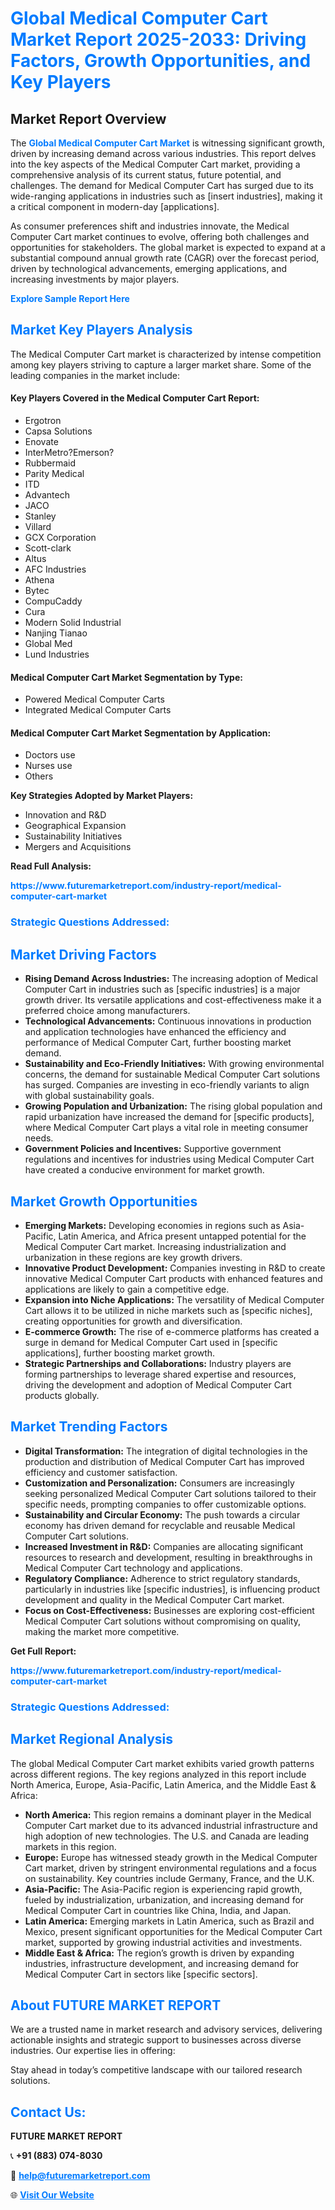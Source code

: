 <h1 style="color: #007BFF;">Global Medical Computer Cart Market Report 2025-2033: Driving Factors, Growth Opportunities, and Key Players</h1>

<section id="overview">
<h2>Market Report Overview</h2>
<p>The <a href="https://www.futuremarketreport.com/industry-report/medical-computer-cart-market" style="color: #007BFF; text-decoration: none;"><strong>Global Medical Computer Cart Market</strong></a> is witnessing significant growth, driven by increasing demand across various industries. This report delves into the key aspects of the Medical Computer Cart market, providing a comprehensive analysis of its current status, future potential, and challenges. The demand for Medical Computer Cart has surged due to its wide-ranging applications in industries such as [insert industries], making it a critical component in modern-day [applications].</p>
<p>As consumer preferences shift and industries innovate, the Medical Computer Cart market continues to evolve, offering both challenges and opportunities for stakeholders. The global market is expected to expand at a substantial compound annual growth rate (CAGR) over the forecast period, driven by technological advancements, emerging applications, and increasing investments by major players.</p>
</section>

<section id="overview">
<p><a href="https://www.futuremarketreport.com/request-sample/reportId=53346" style="color: #007BFF; text-decoration: none;"><strong>Explore Sample Report Here</strong></a></p>
</section>

<section id="key-players">
<h2 style="color: #007BFF;">Market Key Players Analysis</h2>
<p>The Medical Computer Cart market is characterized by intense competition among key players striving to capture a larger market share. Some of the leading companies in the market include:</p>
<h4>Key Players Covered in the Medical Computer Cart Report:</h4>
<ul><li>Ergotron</li><li>Capsa Solutions</li><li>Enovate</li><li>InterMetro?Emerson?</li><li>Rubbermaid</li><li>Parity Medical</li><li>ITD</li><li>Advantech</li><li>JACO</li><li>Stanley</li><li>Villard</li><li>GCX Corporation</li><li>Scott-clark</li><li>Altus</li><li>AFC Industries</li><li>Athena</li><li>Bytec</li><li>CompuCaddy</li><li>Cura</li><li>Modern Solid Industrial</li><li>Nanjing Tianao</li><li>Global Med</li><li>Lund Industries</li></ul>
<h4>Medical Computer Cart Market Segmentation by Type:</h4>
<ul><li>Powered Medical Computer Carts</li><li>Integrated Medical Computer Carts</li></ul>

<h4>Medical Computer Cart Market Segmentation by Application:</h4>
<ul><li>Doctors use</li><li>Nurses use</li><li>Others</li></ul>
<p><strong>Key Strategies Adopted by Market Players:</strong></p>
<ul>
<li>Innovation and R&D</li>
<li>Geographical Expansion</li>
<li>Sustainability Initiatives</li>
<li>Mergers and Acquisitions</li>
</ul>
</section>

<section>
<p><strong>Read Full Analysis: </strong></p><a href="https://www.futuremarketreport.com/industry-report/medical-computer-cart-market" style="color: #007BFF; text-decoration: none;"><strong>https://www.futuremarketreport.com/industry-report/medical-computer-cart-market</strong></a>
<h3 style="color: #007BFF;">Strategic Questions Addressed:</h3>
</section>

<section id="driving-factors">
<h2 style="color: #007BFF;">Market Driving Factors</h2>
<ul>
<li><strong>Rising Demand Across Industries:</strong> The increasing adoption of Medical Computer Cart in industries such as [specific industries] is a major growth driver. Its versatile applications and cost-effectiveness make it a preferred choice among manufacturers.</li>
<li><strong>Technological Advancements:</strong> Continuous innovations in production and application technologies have enhanced the efficiency and performance of Medical Computer Cart, further boosting market demand.</li>
<li><strong>Sustainability and Eco-Friendly Initiatives:</strong> With growing environmental concerns, the demand for sustainable Medical Computer Cart solutions has surged. Companies are investing in eco-friendly variants to align with global sustainability goals.</li>
<li><strong>Growing Population and Urbanization:</strong> The rising global population and rapid urbanization have increased the demand for [specific products], where Medical Computer Cart plays a vital role in meeting consumer needs.</li>
<li><strong>Government Policies and Incentives:</strong> Supportive government regulations and incentives for industries using Medical Computer Cart have created a conducive environment for market growth.</li>
</ul>
</section>

<section id="growth-opportunities">
<h2 style="color: #007BFF;">Market Growth Opportunities</h2>
<ul>
<li><strong>Emerging Markets:</strong> Developing economies in regions such as Asia-Pacific, Latin America, and Africa present untapped potential for the Medical Computer Cart market. Increasing industrialization and urbanization in these regions are key growth drivers.</li>
<li><strong>Innovative Product Development:</strong> Companies investing in R&D to create innovative Medical Computer Cart products with enhanced features and applications are likely to gain a competitive edge.</li>
<li><strong>Expansion into Niche Applications:</strong> The versatility of Medical Computer Cart allows it to be utilized in niche markets such as [specific niches], creating opportunities for growth and diversification.</li>
<li><strong>E-commerce Growth:</strong> The rise of e-commerce platforms has created a surge in demand for Medical Computer Cart used in [specific applications], further boosting market growth.</li>
<li><strong>Strategic Partnerships and Collaborations:</strong> Industry players are forming partnerships to leverage shared expertise and resources, driving the development and adoption of Medical Computer Cart products globally.</li>
</ul>
</section>

<section id="trending-factors">
<h2 style="color: #007BFF;">Market Trending Factors</h2>
<ul>
<li><strong>Digital Transformation:</strong> The integration of digital technologies in the production and distribution of Medical Computer Cart has improved efficiency and customer satisfaction.</li>
<li><strong>Customization and Personalization:</strong> Consumers are increasingly seeking personalized Medical Computer Cart solutions tailored to their specific needs, prompting companies to offer customizable options.</li>
<li><strong>Sustainability and Circular Economy:</strong> The push towards a circular economy has driven demand for recyclable and reusable Medical Computer Cart solutions.</li>
<li><strong>Increased Investment in R&D:</strong> Companies are allocating significant resources to research and development, resulting in breakthroughs in Medical Computer Cart technology and applications.</li>
<li><strong>Regulatory Compliance:</strong> Adherence to strict regulatory standards, particularly in industries like [specific industries], is influencing product development and quality in the Medical Computer Cart market.</li>
<li><strong>Focus on Cost-Effectiveness:</strong> Businesses are exploring cost-efficient Medical Computer Cart solutions without compromising on quality, making the market more competitive.</li>
</ul>
</section>

<section>
<p><strong>Get Full Report: </strong></p><a href="https://www.futuremarketreport.com/industry-report/medical-computer-cart-market" style="color: #007BFF; text-decoration: none;"><strong>https://www.futuremarketreport.com/industry-report/medical-computer-cart-market</strong></a>
<h3 style="color: #007BFF;">Strategic Questions Addressed:</h3>
</section>


<section id="regional-analysis">
<h2 style="color: #007BFF;">Market Regional Analysis</h2>
<p>The global Medical Computer Cart market exhibits varied growth patterns across different regions. The key regions analyzed in this report include North America, Europe, Asia-Pacific, Latin America, and the Middle East & Africa:</p>
<ul>
<li><strong>North America:</strong> This region remains a dominant player in the Medical Computer Cart market due to its advanced industrial infrastructure and high adoption of new technologies. The U.S. and Canada are leading markets in this region.</li>
<li><strong>Europe:</strong> Europe has witnessed steady growth in the Medical Computer Cart market, driven by stringent environmental regulations and a focus on sustainability. Key countries include Germany, France, and the U.K.</li>
<li><strong>Asia-Pacific:</strong> The Asia-Pacific region is experiencing rapid growth, fueled by industrialization, urbanization, and increasing demand for Medical Computer Cart in countries like China, India, and Japan.</li>
<li><strong>Latin America:</strong> Emerging markets in Latin America, such as Brazil and Mexico, present significant opportunities for the Medical Computer Cart market, supported by growing industrial activities and investments.</li>
<li><strong>Middle East & Africa:</strong> The region’s growth is driven by expanding industries, infrastructure development, and increasing demand for Medical Computer Cart in sectors like [specific sectors].</li>
</ul>
</section>

<footer>
<h2 style="color: #007BFF;">About FUTURE MARKET REPORT</h2>
<p>We are a trusted name in market research and advisory services, delivering actionable insights and strategic support to businesses across diverse industries. Our expertise lies in offering:</p>

<p>Stay ahead in today’s competitive landscape with our tailored research solutions.</p>

<h2 style="color: #007BFF;">Contact Us:</h2>
<p><strong>FUTURE MARKET REPORT</strong></p>
<p>📞 <strong>+91 (883) 074-8030</strong></p>
<p>📧 <strong><a href="mailto:help@futuremarketreport.com" style="color: #007BFF;">help@futuremarketreport.com</a></strong></p>
<p>🌐 <strong><a href="https://www.futuremarketreport.com/" style="color: #007BFF;">Visit Our Website</a></strong></p>
</footer>